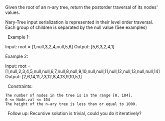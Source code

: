 Given the root of an n-ary tree, return the postorder traversal of its nodes' values.

Nary-Tree input serialization is represented in their level order traversal. Each group of children is separated by the null value (See examples)

 
Example 1:

Input: root = [1,null,3,2,4,null,5,6]
Output: [5,6,3,2,4,1]


Example 2:

Input: root = [1,null,2,3,4,5,null,null,6,7,null,8,null,9,10,null,null,11,null,12,null,13,null,null,14]
Output: [2,6,14,11,7,3,12,8,4,13,9,10,5,1]


 
Constraints:


	The number of nodes in the tree is in the range [0, 104].
	0 <= Node.val <= 104
	The height of the n-ary tree is less than or equal to 1000.


 
Follow up: Recursive solution is trivial, could you do it iteratively?
